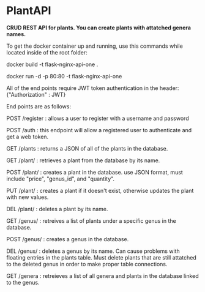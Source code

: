 # PlantAPI
**CRUD REST API for plants. You can create plants with attatched genera names.**

To get the docker container up and running, use this commands while located inside of the root folder:

  docker build -t flask-nginx-api-one .
  
  docker run -d -p 80:80 -t flask-nginx-api-one



All of the end points require JWT token authentication in the header: {"Authorization" : JWT}

End points are as follows:

POST /register : allows a user to register with a username and password

POST /auth : this endpoint will allow a registered user to authenticate and get a web token.

GET /plants : returns a JSON of all of the plants in the database.

GET /plant/<name> : retrieves a plant from the database by its name.

POST /plant/<name> : creates a plant in the database. use JSON format, must include "price", "genus_id", and "quantity".

PUT /plant/<name> : creates a plant if it doesn't exist, otherwise updates the plant with new values.

DEL /plant/<name> : deletes a plant by its name.

GET /genus/<name> : retreives a list of plants under a specific genus in the database.

POST /genus/<name> : creates a genus in the database.

DEL /genus/<name> : deletes a genus by its name. Can cause problems with floating entries in the plants table. Must delete plants 
                    that are still attatched to the deleted genus in order to make proper table connections.

GET /genera : retreieves a list of all genera and plants in the database linked to the genus.
